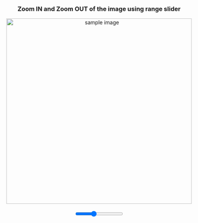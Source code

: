 <!DOCTYPE html>
<html>
<head>
   <style>
      #image-container {
         text-align: center;
      }
      h3 {
         text-align: center; /* Center-align the heading text */
      }
   </style>
</head>
<body>
   <h3>Zoom IN and Zoom OUT of the image using range slider</h3>
   <div id="image-container">
      <img src="https://encrypted-tbn0.gstatic.com/images?q=tbn:ANd9GcTlBIKkgScruMchCgsEeCzkxPmG9p6YBT_sNw&usqp=CAU" height="500px" width="500px" alt="sample image" id="image">
      <br><br>
      <input type="range" id="zoomRange" min="20" max="100" step="1" value="50" oninput="Zoom()">
   </div>
   <script>
      let image = document.getElementById('image');
      let zoomRange = document.getElementById('zoomRange');

      function Zoom() {
         // Calculate the zoom factor based on the range component's value
         let zoomFactor = (parseInt(zoomRange.value) - 50) / 50;
         // Apply the zoom factor to the image size
         image.style.width = 500 * (1 + zoomFactor) + "px";
         image.style.height = 500 * (1 + zoomFactor) + "px";
      }
   </script>
</body>
</html>
